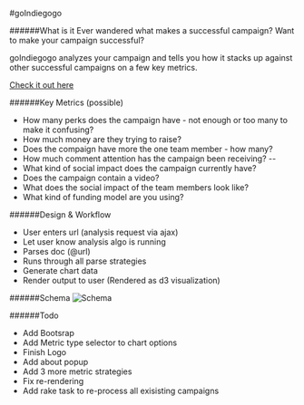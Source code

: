 #goIndiegogo

######What is it
Ever wandered what makes a successful campaign?  Want to make your campaign successful?  

goIndiegogo analyzes your campaign and tells you how it stacks up against other successful campaigns on a few key metrics.

[Check it out here](http://goindiegogo.herokuapp.com)

######Key Metrics (possible)
- How many perks does the campaign have - not enough or too many to make it confusing?
- How much money are they trying to raise?
- Does the compaign have more the one team member - how many?
- How much comment attention has the campaign been receiving?
--
- What kind of social impact does the campaign currently have?
- Does the campaign contain a video?
- What does the social impact of the team members look like?
- What kind of funding model are you using?

######Design & Workflow
- User enters url (analysis request via ajax)
- Let user know analysis algo is running
- Parses doc (@url)
- Runs through all parse strategies 
- Generate chart data
- Render output to user (Rendered as d3 visualization)

######Schema
![Schema](http://i.imgur.com/zA56Yr3.png)

######Todo
- Add Bootsrap
- Add Metric type selector to chart options
- Finish Logo
- Add about popup
- Add 3 more metric strategies
- Fix re-rendering
- Add rake task to re-process all exisisting campaigns



